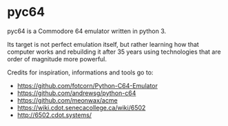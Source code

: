 # pyc64
pyc64 is a Commodore 64 emulator written in python 3.

Its target is not perfect emulation itself, but rather learning how that computer works and rebuilding it after 35 years using technologies that are order of magnitude more powerful.

Credits for inspiration, informations and tools go to:
- https://github.com/fotcorn/Python-C64-Emulator
- https://github.com/andrewsg/python-c64
- https://github.com/meonwax/acme
- https://wiki.cdot.senecacollege.ca/wiki/6502
- http://6502.cdot.systems/

